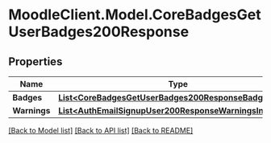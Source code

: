 # MoodleClient.Model.CoreBadgesGetUserBadges200Response

## Properties

Name | Type | Description | Notes
------------ | ------------- | ------------- | -------------
**Badges** | [**List&lt;CoreBadgesGetUserBadges200ResponseBadgesInner&gt;**](CoreBadgesGetUserBadges200ResponseBadgesInner.md) |  | 
**Warnings** | [**List&lt;AuthEmailSignupUser200ResponseWarningsInner&gt;**](AuthEmailSignupUser200ResponseWarningsInner.md) |  | [optional] 

[[Back to Model list]](../README.md#documentation-for-models) [[Back to API list]](../README.md#documentation-for-api-endpoints) [[Back to README]](../README.md)

